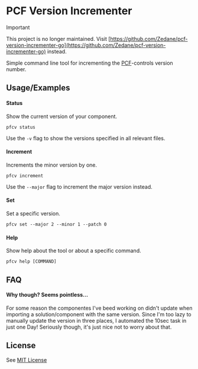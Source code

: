 # PCF Version Incrementer

> [!IMPORTANT]
> This project is no longer maintained. Visit [https://github.com/Zedane/pcf-version-incrementer-go](https://github.com/Zedane/pcf-version-incrementer-go) instead.

Simple command line tool for incrementing the [PCF](https://learn.microsoft.com/en-us/power-apps/developer/component-framework/overview)-controls version number.




## Usage/Examples

#### Status
Show the current version of your component.
```
pfcv status
```

Use the `-v` flag to show the versions specified in all relevant files.

#### Increment
Increments the minor version by one.
```
pfcv increment
```
Use the `--major` flag to increment the major version instead.


#### Set
Set a specific version.
```
pfcv set --major 2 --minor 1 --patch 0
```

#### Help
Show help about the tool or about a specific command.
```
pfcv help [COMMAND]
```


## FAQ

#### Why though? Seems pointless...

For some reason the componentes I've beed working on didn't update when importing a solution/component with the same version. Since I'm too lazy to manually update the version in three places, I automated the 10sec task in just one Day! Seriously though, it's just nice not to worry about that.



## License

See [MIT License](LICENSE.md)

